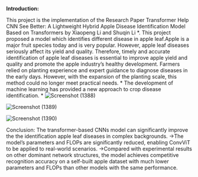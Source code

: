 **Introduction:**

This project is the implementation of the Research Paper Transformer Help CNN See Better: A Lightweight Hybrid Apple Disease Identification Model Based on Transformers by Xiaopeng Li and Shuqin Li *.
This project proposed a model which identifies different disease in apple leaf.Apple is a major fruit species today and is very popular. However, apple leaf diseases seriously affect its yield and quality. 
Therefore, timely and accurate identification of apple leaf diseases is essential to improve apple yield and quality and promote the apple industry’s healthy development. Farmers relied on planting experience and expert
guidance to diagnose diseases in the early days. However, with the expansion of the planting scale, this method could no longer meet practical needs. 
*
The development of machine learning has provided a new approach to crop disease identification.
*
![Screenshot (1388)](https://user-images.githubusercontent.com/114814102/212529999-3a1aa637-b1fc-4854-a58b-e14c0e03ecdf.png)

![Screenshot (1389)](https://user-images.githubusercontent.com/114814102/212530033-36106ecb-c2ff-4c12-937c-3df48d79f1a7.png)

![Screenshot (1390)](https://user-images.githubusercontent.com/114814102/212530052-ffbec97d-82ca-49a8-bf2e-9708f28f6b2c.png)

Conclusion:
The transformer-based CNNs model can significantly improve the the identification apple leaf diseases in complex backgrounds.
->The model’s parameters and FLOPs are significantly reduced, enabling ConvViT to be applied to real-world scenarios.
->Compared with experimental results on other dominant network structures, the model achieves competitive recognition accuracy on a self-built apple dataset with much lower parameters and FLOPs than other models with the same performance.
